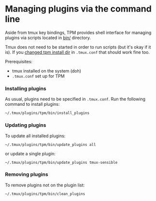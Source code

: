 # Managing plugins via the command line

Aside from tmux key bindings, TPM provides shell interface for managing plugins
via scripts located in [bin/](../bin/) directory.

Tmux does not need to be started in order to run scripts (but it's okay if it
is). If you [changed tpm install dir](../docs/changing_plugins_install_dir.md)
in `.tmux.conf` that should work fine too.

Prerequisites:

- tmux installed on the system (doh)
- `.tmux.conf` set up for TPM

### Installing plugins

As usual, plugins need to be specified in `.tmux.conf`. Run the following
command to install plugins:

    ~/.tmux/plugins/tpm/bin/install_plugins

### Updating plugins

To update all installed plugins:

    ~/.tmux/plugins/tpm/bin/update_plugins all

or update a single plugin:

    ~/.tmux/plugins/tpm/bin/update_plugins tmux-sensible

### Removing plugins

To remove plugins not on the plugin list:

    ~/.tmux/plugins/tpm/bin/clean_plugins

